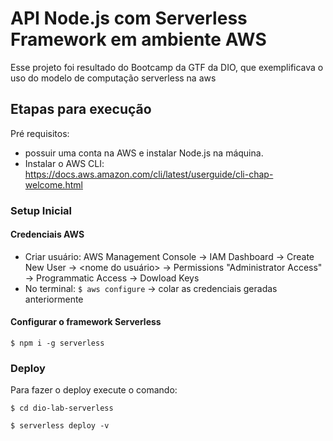 
# API Node.js com Serverless Framework em ambiente AWS
Esse projeto foi resultado do Bootcamp da GTF da DIO, que exemplificava o uso do modelo de computação serverless na aws

## Etapas para execução

Pré requisitos: 
 - possuir uma conta na AWS e instalar Node.js na máquina.
 - Instalar o AWS CLI: https://docs.aws.amazon.com/cli/latest/userguide/cli-chap-welcome.html

### Setup Inicial

#### Credenciais AWS

- Criar usuário: AWS Management Console -> IAM Dashboard -> Create New User -> <nome do usuário> -> Permissions "Administrator Access" -> Programmatic Access -> Dowload Keys
- No terminal: ```$ aws configure``` -> colar as credenciais geradas anteriormente
#### Configurar o framework Serverless
```$ npm i -g serverless```

### Deploy
Para fazer o deploy execute o comando:

```$ cd dio-lab-serverless```

```$ serverless deploy -v ```
